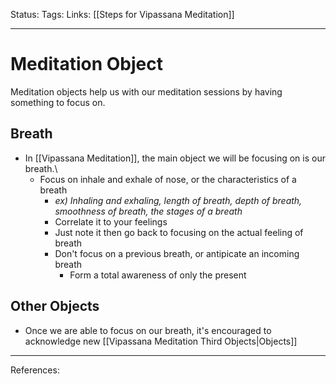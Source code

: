 Status:
Tags:
Links: [[Steps for Vipassana Meditation]]
___
# Meditation Object
Meditation objects help us with our meditation sessions by having something to focus on.
## Breath
- In [[Vipassana Meditation]], the main object we will be focusing on is our breath.\
	- Focus on inhale and exhale of nose, or the characteristics of a breath
		- *ex) Inhaling and exhaling, length of breath, depth of breath, smoothness of breath, the stages of a breath*
		- Correlate it to your feelings
		- Just note it then go back to focusing on the actual feeling of breath
		- Don't focus on a previous breath, or antipicate an incoming breath
			- Form a total awareness of only the present
## Other Objects
- Once we are able to focus on our breath, it's encouraged to acknowledge new [[Vipassana Meditation Third Objects|Objects]]
___
References:
